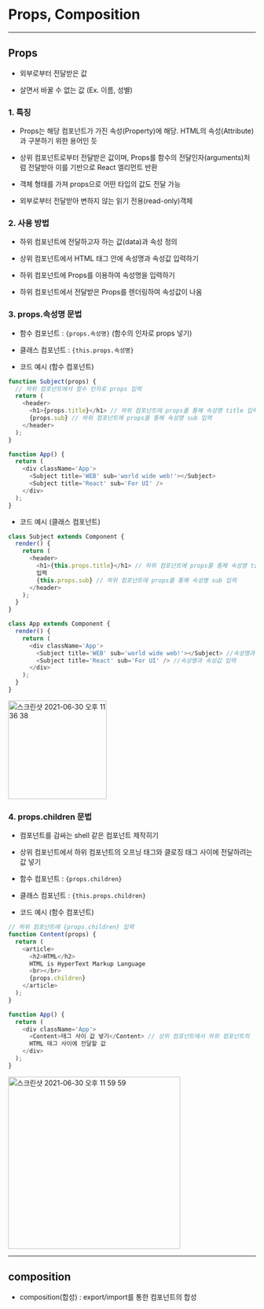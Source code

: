 # Props, Composition

---

## Props

- 외부로부터 전달받은 값

- 살면서 바꿀 수 없는 값 (Ex. 이름, 성별)

### 1. 특징

- Props는 해당 컴포넌트가 가진 속성(Property)에 해당. HTML의 속성(Attribute)과 구분하기 위한 용어인 듯

- 상위 컴포넌트로부터 전달받은 값이며, Props를 함수의 전달인자(arguments)처럼 전달받아 이를 기반으로 React 엘리먼트 반환

- 객체 형태를 가져 props으로 어떤 타입의 값도 전달 가능

- 외부로부터 전달받아 변하지 않는 읽기 전용(read-only)객체

### 2. 사용 방법

- 하위 컴포넌트에 전달하고자 하는 값(data)과 속성 정의

- 상위 컴포넌트에서 HTML 태그 안에 속성명과 속성값 입력하기

- 하위 컴포넌트에 Props를 이용하여 속성명을 입력하기

- 하위 컴포넌트에서 전달받은 Props를 렌더링하여 속성값이 나옴

### 3. props.속성명 문법

- 함수 컴포넌트 : `{props.속성명}` (함수의 인자로 props 넣기)

- 클래스 컴포넌트 : `{this.props.속성명}`

- 코드 예시 (함수 컴포넌트)

```js
function Subject(props) {
  // 하위 컴포넌트에서 함수 인자로 props 입력
  return (
    <header>
      <h1>{props.title}</h1> // 하위 컴포넌트에 props를 통해 속성명 title 입력
      {props.sub} // 하위 컴포넌트에 props를 통해 속성명 sub 입력
    </header>
  );
}

function App() {
  return (
    <div className='App'>
      <Subject title='WEB' sub='world wide web!'></Subject>
      <Subject title='React' sub='For UI' />
    </div>
  );
}
```

- 코드 예시 (클래스 컴포넌트)

```js
class Subject extends Component {
  render() {
    return (
      <header>
        <h1>{this.props.title}</h1> // 하위 컴포넌트에 props를 통해 속성명 title
        입력
        {this.props.sub} // 하위 컴포넌트에 props를 통해 속성명 sub 입력
      </header>
    );
  }
}

class App extends Component {
  render() {
    return (
      <div className='App'>
        <Subject title='WEB' sub='world wide web!'></Subject> //속성명과 속성값 입력
        <Subject title='React' sub='For UI' /> //속성명과 속성값 입력
      </div>
    );
  }
}
```

<img width="200" alt="스크린샷 2021-06-30 오후 11 36 38" src="https://user-images.githubusercontent.com/80403988/123981223-22e02400-d9fd-11eb-9904-5977b4b8ab2e.png">

### 4. props.children 문법

- 컴포넌트를 감싸는 shell 같은 컴포넌트 제작히기

- 상위 컴포넌트에서 하위 컴포넌트의 오프닝 태그와 클로징 태그 사이에 전달하려는 값 넣기

- 함수 컴포넌트 : `{props.children}`

- 클래스 컴포넌트 : `{this.props.children}`

- 코드 예시 (함수 컴포넌트)

```js
// 하위 컴포넌트에 {props.children} 입력
function Content(props) {
  return (
    <article>
      <h2>HTML</h2>
      HTML is HyperText Markup Language
      <br></br>
      {props.children}
    </article>
  );
}

function App() {
  return (
    <div className='App'>
      <Content>태그 사이 값 넣기</Content> // 상위 컴포넌트에서 하위 컴포넌트의
      HTML 태그 사이에 전달할 값
    </div>
  );
}
```

<img width="350" alt="스크린샷 2021-06-30 오후 11 59 59" src="https://user-images.githubusercontent.com/80403988/123984752-d9450880-d9ff-11eb-97b5-6ae3d802cd9e.png">

---

## composition

- composition(합성) : export/import를 통한 컴포넌트의 합성
